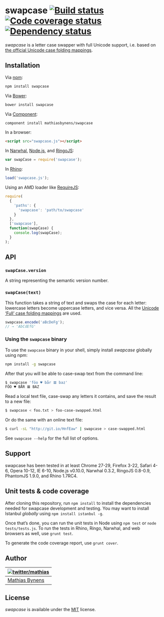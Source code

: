 # swapcase [![Build status](https://travis-ci.org/mathiasbynens/swapcase.svg?branch=master)](https://travis-ci.org/mathiasbynens/swapcase) [![Code coverage status](http://img.shields.io/coveralls/mathiasbynens/swapcase/master.svg)](https://coveralls.io/r/mathiasbynens/swapcase) [![Dependency status](https://gemnasium.com/mathiasbynens/swapcase.svg)](https://gemnasium.com/mathiasbynens/swapcase)

_swapcase_ is a letter case swapper with full Unicode support, i.e. based on [the official Unicode case folding mappings](http://unicode.org/Public/UCD/latest/ucd/CaseFolding.txt).

## Installation

Via [npm](http://npmjs.org/):

```bash
npm install swapcase
```

Via [Bower](http://bower.io/):

```bash
bower install swapcase
```

Via [Component](https://github.com/component/component):

```bash
component install mathiasbynens/swapcase
```

In a browser:

```html
<script src="swapcase.js"></script>
```

In [Narwhal](http://narwhaljs.org/), [Node.js](http://nodejs.org/), and [RingoJS](http://ringojs.org/):

```js
var swapCase = require('swapcase');
```

In [Rhino](http://www.mozilla.org/rhino/):

```js
load('swapcase.js');
```

Using an AMD loader like [RequireJS](http://requirejs.org/):

```js
require(
  {
    'paths': {
      'swapcase': 'path/to/swapcase'
    }
  },
  ['swapcase'],
  function(swapCase) {
    console.log(swapCase);
  }
);
```

## API

### `swapCase.version`

A string representing the semantic version number.

### `swapCase(text)`

This function takes a string of text and swaps the case for each letter: lowercase letters become uppercase letters, and vice versa. All the [Unicode ‘Full’ case folding mappings](http://unicode.org/Public/UCD/latest/ucd/CaseFolding.txt) are used.

```js
swapcase.encode('aBcDeFg');
// → 'AbCdEfG'
```

### Using the `swapcase` binary

To use the `swapcase` binary in your shell, simply install _swapcase_ globally using npm:

```bash
npm install -g swapcase
```

After that you will be able to case-swap text from the command line:

```bash
$ swapcase 'föo ♥ bår 𝌆 baz'
FÖO ♥ BÅR 𝌆 BAZ
```

Read a local text file, case-swap any letters it contains, and save the result to a new file:

```bash
$ swapcase < foo.txt > foo-case-swapped.html
```

Or do the same with an online text file:

```bash
$ curl -sL "http://git.io/HnfEaw" | swapcase > case-swapped.html
```

See `swapcase --help` for the full list of options.

## Support

swapcase has been tested in at least Chrome 27-29, Firefox 3-22, Safari 4-6, Opera 10-12, IE 6-10, Node.js v0.10.0, Narwhal 0.3.2, RingoJS 0.8-0.9, PhantomJS 1.9.0, and Rhino 1.7RC4.

## Unit tests & code coverage

After cloning this repository, run `npm install` to install the dependencies needed for swapcase development and testing. You may want to install Istanbul _globally_ using `npm install istanbul -g`.

Once that’s done, you can run the unit tests in Node using `npm test` or `node tests/tests.js`. To run the tests in Rhino, Ringo, Narwhal, and web browsers as well, use `grunt test`.

To generate the code coverage report, use `grunt cover`.

## Author

| [![twitter/mathias](https://gravatar.com/avatar/24e08a9ea84deb17ae121074d0f17125?s=70)](https://twitter.com/mathias "Follow @mathias on Twitter") |
|---|
| [Mathias Bynens](https://mathiasbynens.be/) |

## License

_swapcase_ is available under the [MIT](https://mths.be/mit) license.
